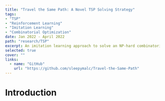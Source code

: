 ```yaml
---
title: "Travel the Same Path: A Novel TSP Solving Strategy"
tags:
- "TSP"
- "Reinforcement Learning"
- "Imitation Learning"
- "Combinatorial Optimization"
date: Jan 2022 - April 2022
path: "research/TSP"
excerpt: An imitation learning approach to solve an NP-hard combinatorial optimization problem exactly.
selected: true
cover: ""
links:
  - name: "GitHub"
    url: "https://github.com/sleepymalc/Travel-the-Same-Path"
---
```


# Introduction
